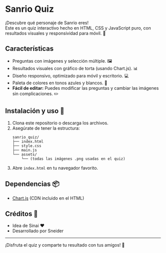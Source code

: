 # Sanrio Quiz 

¡Descubre qué personaje de Sanrio eres!  
Este es un quiz interactivo hecho en HTML, CSS y JavaScript puro, con resultados visuales y responsividad para móvil. 📱

## Características 

- Preguntas con imágenes y selección múltiple. 🖼️
- Resultados visuales con gráfico de torta (usando Chart.js). 📊
- Diseño responsivo, optimizado para móvil y escritorio. 💻
- Paleta de colores en tonos azules y blancos. 🎨
- **Fácil de editar:** Puedes modificar las preguntas y cambiar las imágenes sin complicaciones. ✏️

## Instalación y uso 🚀

1. Clona este repositorio o descarga los archivos.
2. Asegúrate de tener la estructura:
    ```
    sanrio_quiz/
    ├── index.html
    ├── style.css
    ├── main.js
    └── assets/
        └── (todas las imágenes .png usadas en el quiz)
    ```
3. Abre `index.html` en tu navegador favorito.

## Dependencias 📦

- [Chart.js](https://www.chartjs.org/) (CDN incluido en el HTML)

## Créditos 🙌

- Idea de Sinai ♥  
- Desarrollado por Sneider 

---

¡Disfruta el quiz y comparte tu resultado con tus amigos! 🎊
